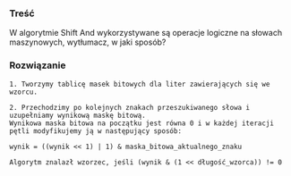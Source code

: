 ### Treść
W algorytmie Shift And wykorzystywane są operacje logiczne na słowach maszynowych, wytłumacz, w jaki sposób?


### Rozwiązanie
```
1. Tworzymy tablicę masek bitowych dla liter zawierających się we wzorcu. 

2. Przechodzimy po kolejnych znakach przeszukiwanego słowa i uzupełniamy wynikową maskę bitową. 
Wynikowa maska bitowa na początku jest równa 0 i w każdej iteracji pętli modyfikujemy ją w następujący sposób:

wynik = ((wynik << 1) | 1) & maska_bitowa_aktualnego_znaku

Algorytm znalazł wzorzec, jeśli (wynik & (1 << długość_wzorca)) != 0
```
